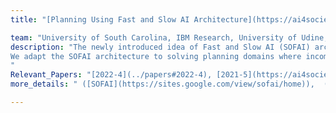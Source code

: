 ```yaml
---
title: "[Planning Using Fast and Slow AI Architecture](https://ai4society.github.io/generalized_planning/)" 

team: "University of South Carolina, IBM Research, University of Udine, University of Brescia"
description: "The newly introduced idea of Fast and Slow AI (SOFAI) architecture is inspired from the cognitive theories mentioned by Daniel Kahneman in Thinking Fast and Slow. This research project aims to build AI-supported machines that can 1) make decisions with emergent behaviors similar to the human ones and 2) support human decision making through nudging and explanations. To achieve these goals, the team is designing and building a cognitive architecture to mimic these two broad modalities in a machine.
We adapt the SOFAI architecture to solving planning domains where incoming problems are solved by either system 1 (or ”fast” - S1) agents, also called solvers, that react by exploiting either past experience (case-based reasoning) or using a learnt model called as Plansformer, or by system 2 (or ”slow” - S2) agents, that are deliberately activated when there is the need to reason and search for optimal solutions beyond what is expected from the system 1 agent. SOFAI architecture with Plansformer as S1 solves more problems than the symbolic planner (FastDownward, which is also used as S2).
"
Relevant_Papers: "[2022-4](../papers#2022-4), [2021-5](https://ai4society.github.io/Papers/#2021-5), [2021-6](https://ai4society.github.io/Papers/#2021-6), [paper-4](https://arxiv.org/abs/2212.08681)"
more_details: " ([SOFAI](https://sites.google.com/view/sofai/home)),  ([fast-slow planning](https://sites.google.com/site/biplavsrivastava/research-1/fast-slow-planning))"

---
```

